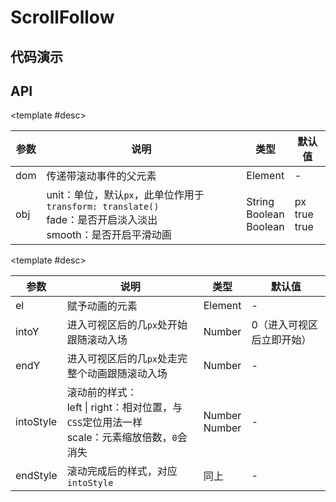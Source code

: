 <script setup>
  import ScrollFollow from './Components/ScrollFollow/index.vue'
</script>

# ScrollFollow

<ContainerBox title="介绍">
<template #desc>
使元素进入可视区或进入可视区一定范围，播放入场动画，适合列表或一些官网
</template>
</ContainerBox>

## 代码演示

<ContainerBox title="基础用法">
<template #desc>
在下面缓慢滚动

注：切勿给需要滚动跟随元素设置`transform`属性，元素依赖于此属性
</template>

<div class="demoBox">
<ScrollFollow />
</div>

<ShowCode>
<template #codes>

```vue
<template>
  <div class="demo" ref="demo">
    <div class="container">
      <div class="a" ref="a">HTML+CSS</div>
      <div class="b" ref="b">JavaScript</div>
      <div class="c" ref="c">Vue</div>
    </div>
  </div>
</template>
<script setup lang="ts">
import { onMounted, ref } from 'vue';
import ScrollFollow from './ScrollFollow.js';

const a = ref();
const b = ref();
const c = ref();
const demo = ref();

onMounted(() => {
  const scrollFollow = new ScrollFollow(demo.value, { unit: '%' });

  scrollFollow.setOptions({
    el: a.value,
    intoY: 0,
    endY: 500,
    intoStyle: {
      right: -100,
    },
    endStyle: {
      right: 50,
    },
  });
  scrollFollow.setOptions({
    el: b.value,
    intoY: 0,
    endY: 500,
    intoStyle: {
      left: -100,
    },
    endStyle: {
      left: 50,
    },
  });
  scrollFollow.setOptions({
    el: c.value,
    intoY: 0,
    endY: 500,
    intoStyle: {
      scale: 0,
    },
    endStyle: {
      scale: 1,
    },
  });
});
</script>
<style scoped lang="less">
.demo {
  position: relative;
  width: 100%;
  height: 75vh;
  overflow: auto;
  overscroll-behavior: contain;
  color: #fff;
  overflow-x: hidden;
  .container {
    width: 100%;
    height: 250vh;
    background-color: #1a1a1a;
    display: flex;
    justify-content: center;
    align-items: center;
    h1 {
      position: absolute;
      top: 32.5vh;
    }
    .a,
    .b,
    .c {
      position: absolute;
      font-size: 5vw;
    }
    .a {
      right: 0;
      top: 100vh;
    }
    .b {
      left: 0;
      top: 150vh;
    }
    .c {
      top: 205vh;
    }
  }
}
</style>
```

</template>
</ShowCode>
</ContainerBox>

## API

<ContainerBox title="new ScrollFollow(dom, obj)">

<template #desc>

| 参数 | 说明                                                                                                                 | 类型                             | 默认值                 |
| ---- | -------------------------------------------------------------------------------------------------------------------- | -------------------------------- | ---------------------- |
| dom  | 传递带滚动事件的父元素                                                                                               | Element                          | -                      |
| obj  | unit：单位，默认`px`，此单位作用于`transform: translate()`<br />fade：是否开启淡入淡出<br />smooth：是否开启平滑动画 | String<br />Boolean<br />Boolean | px<br />true<br />true |

</template>
</ContainerBox>

<ContainerBox title="setOptions(obj)">

<template #desc>

| 参数      | 说明                                                                                                 | 类型               | 默认值                    |
| --------- | ---------------------------------------------------------------------------------------------------- | ------------------ | ------------------------- |
| el        | 赋予动画的元素                                                                                       | Element            | -                         |
| intoY     | 进入可视区后的几`px`处开始跟随滚动入场                                                               | Number             | 0（进入可视区后立即开始） |
| endY      | 进入可视区后的几`px`处走完整个动画跟随滚动入场                                                       | Number             | -                         |
| intoStyle | 滚动前的样式：<br />left \| right：相对位置，与`CSS`定位用法一样<br />scale：元素缩放倍数，`0`会消失 | Number<br />Number | -                         |
| endStyle  | 滚动完成后的样式，对应`intoStyle`                                                                    | 同上               | -                         |

</template>
</ContainerBox>
